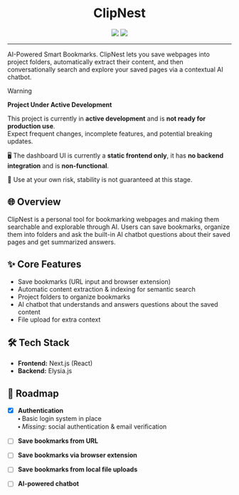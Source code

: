 <h1 align="center">ClipNest</h1>
<div align="center">
  <img src="https://uptime.clipnest.cloud/api/badge/3/status?label=API%20Status&upLabel=UP&downLabel=Down&style=for-the-badge">
  <img src="https://uptime.clipnest.cloud/api/badge/3/status?label=APP%20Status&upLabel=UP&downLabel=Down&style=for-the-badge">
</div>

---

AI-Powered Smart Bookmarks. ClipNest lets you save webpages into project folders, automatically extract their content, and then conversationally search and explore your saved pages via a contextual AI chatbot.

> [!WARNING]
> **Project Under Active Development**
>
> This project is currently in **active development** and is **not ready for production use**.  
> Expect frequent changes, incomplete features, and potential breaking updates.  
>
> 🖥️ The dashboard UI is currently a **static frontend only**, it has **no backend integration** and is **non-functional**.  
>
> 🚧 Use at your own risk, stability is not guaranteed at this stage.

## 🌐 Overview

ClipNest is a personal tool for bookmarking webpages and making them searchable and explorable through AI.
Users can save bookmarks, organize them into folders and ask the built-in AI chatbot questions about their saved pages and get summarized answers.


## ✨ Core Features

- Save bookmarks (URL input and browser extension)
- Automatic content extraction & indexing for semantic search
- Project folders to organize bookmarks
- AI chatbot that understands and answers questions about the saved content
- File upload for extra context

## 🛠️ Tech Stack

- **Frontend:** Next.js (React)
- **Backend:** Elysia.js

## 🚀 Roadmap

- [x] **Authentication**  
  ⬩ Basic login system in place  
  ⬩ *Missing*: social authentication & email verification  

- [ ] **Save bookmarks from URL**  

- [ ] **Save bookmarks via browser extension**  

- [ ] **Save bookmarks from local file uploads**  

- [ ] **AI-powered chatbot**
